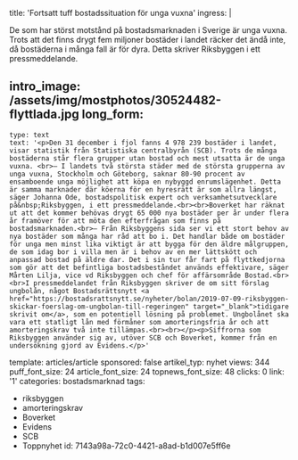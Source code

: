 title: 'Fortsatt tuff bostadssituation för unga vuxna'
ingress: |
  <p>De som har störst motstånd på bostadsmarknaden i Sverige är unga vuxna. Trots att det finns drygt fem miljoner bostäder i landet räcker det ändå inte, då bostäderna i många fall är för dyra. Detta skriver Riksbyggen i ett pressmeddelande.
  </p>
  
intro_image: /assets/img/mostphotos/30524482-flyttlada.jpg
long_form:
  -
    type: text
    text: '<p>Den 31 december i fjol fanns 4 978 239 bostäder i landet, visar statistik från Statistiska centralbyrån (SCB). Trots de många bostäderna står flera grupper utan bostad och mest utsatta är de unga vuxna. <br>– I landets två största städer med de största grupperna av unga vuxna, Stockholm och Göteborg, saknar 80-90 procent av ensamboende unga möjlighet att köpa en nybyggd enrumslägenhet. Detta är samma marknader där köerna för en hyresrätt är som allra längst, säger Johanna Ode, bostadspolitisk expert och verksamhetsutvecklare på&nbsp;Riksbyggen, i ett pressmeddelande.<br><br>Boverket har räknat ut att det kommer behövas drygt 65 000 nya bostäder per år under flera år framöver för att möta den efterfrågan som finns på bostadsmarknaden.<br>– Från Riksbyggens sida ser vi ett stort behov av nya bostäder som många har råd att bo i. Det handlar både om bostäder för unga men minst lika viktigt är att bygga för den äldre målgruppen, de som idag bor i villa men är i behov av en mer lättskött och anpassad bostad på äldre dar. Det i sin tur får fart på flyttkedjorna som gör att det befintliga bostadsbeståndet används effektivare, säger Mårten Lilja, vice vd Riksbyggen och chef för affärsområde Bostad.<br><br>I pressmeddelandet från Riksbyggen skriver de om sitt förslag ungbolån, något Bostadsrättsnytt <a href="https://bostadsrattsnytt.se/nyheter/bolan/2019-07-09-riksbyggen-skickar-foerslag-om-ungbolan-till-regeringen" target="_blank">tidigare skrivit om</a>, som en potentiell lösning på problemet. Ungbolånet ska vara ett statligt lån med förmåner som amorteringsfria år och att amorteringskrav två inte tillämpas.<br><br></p><p>Siffrorna som Riksbyggen använder sig av, utöver SCB och Boverket, kommer från en undersökning gjord av Evidens.</p>'
template: articles/article
sponsored: false
artikel_typ: nyhet
views: 344
puff_font_size: 24
article_font_size: 24
topnews_font_size: 48
clicks: 0
link: '1'
categories: bostadsmarknad
tags:
  - riksbyggen
  - amorteringskrav
  - Boverket
  - Evidens
  - SCB
  - Toppnyhet
id: 7143a98a-72c0-4421-a8ad-b1d007e5ff6e
